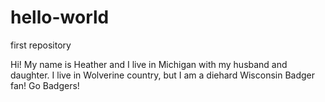 # hello-world
first repository

Hi!
My name is Heather and I live in Michigan with my husband and daughter. 
I live in Wolverine country, but I am a diehard Wisconsin Badger fan! 
Go Badgers!
